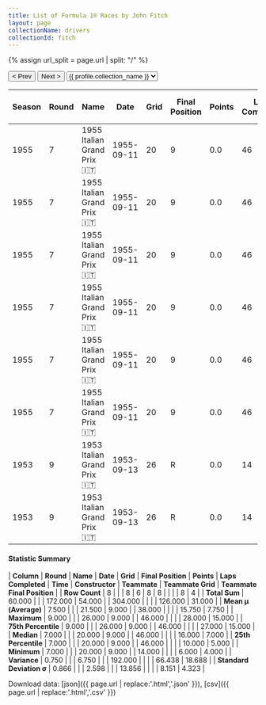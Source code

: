 ```yaml
---
title: List of Formula 1® Races by John Fitch
layout: page
collectionName: drivers
collectionId: fitch
---
```


{% assign url_split = page.url | split: "/" %}
<div id="collection-navigation">
<button onclick="selector.options[selector.selectedIndex-1].value && (window.location = selector.options[selector.selectedIndex-1].value);">&lt; Prev</button>
<button onclick="selector.options[selector.selectedIndex+1].value && (window.location = selector.options[selector.selectedIndex+1].value);">Next &gt;</button>
<select id="selector" onchange="this.options[this.selectedIndex].value && (window.location = this.options[this.selectedIndex].value);">
  {% for collectionId in site.data[page.collectionName].refs %}
    {% if collectionId == page.collectionId %}
      {% assign selected = "selected" %}
    {% else %}
      {% assign selected = "" %}
    {% endif %}
    {% assign profile = site.data[page.collectionName][collectionId].profile %}
    <option value="/f1/{{ page.collectionName }}/{{ collectionId }}/{{ url_split[4] }}" {{ selected }}>{{ profile.collection_name }}</option>
  {% endfor %}
</select>
</div>

| Season | Round | Name | Date | Grid | Final Position | Points | Laps Completed | Time | Constructor | Teammate | Teammate Grid | Teammate Final Position |
|--|--|--|--|--|--|--|--|--|--|--|--|--|
| 1955 | 7 | 1955 Italian Grand Prix 🇮🇹 | 1955-09-11 | 20 | 9 | 0.0 | 46 |   | Maserati 🇮🇹 | [Jean Behra 🇫🇷](/f1/drivers/behra) | 6 | 4 |
| 1955 | 7 | 1955 Italian Grand Prix 🇮🇹 | 1955-09-11 | 20 | 9 | 0.0 | 46 |   | Maserati 🇮🇹 | [Carlos Menditeguy 🇦🇷](/f1/drivers/menditeguy) | 16 | 5 |
| 1955 | 7 | 1955 Italian Grand Prix 🇮🇹 | 1955-09-11 | 20 | 9 | 0.0 | 46 |   | Maserati 🇮🇹 | [Roberto Mieres 🇦🇷](/f1/drivers/mieres) | 7 | 7 |
| 1955 | 7 | 1955 Italian Grand Prix 🇮🇹 | 1955-09-11 | 20 | 9 | 0.0 | 46 |   | Maserati 🇮🇹 | [Luigi Musso 🇮🇹](/f1/drivers/musso) | 10 | R |
| 1955 | 7 | 1955 Italian Grand Prix 🇮🇹 | 1955-09-11 | 20 | 9 | 0.0 | 46 |   | Maserati 🇮🇹 | [Horace Gould 🇬🇧](/f1/drivers/gould) | 21 | R |
| 1955 | 7 | 1955 Italian Grand Prix 🇮🇹 | 1955-09-11 | 20 | 9 | 0.0 | 46 |   | Maserati 🇮🇹 | [Peter Collins 🇬🇧](/f1/drivers/collins) | 11 | R |
| 1953 | 9 | 1953 Italian Grand Prix 🇮🇹 | 1953-09-13 | 26 | R | 0.0 | 14 |   | HWM 🇬🇧 | [Yves Cabantous 🇫🇷](/f1/drivers/cabantous) | 28 | 15 |
| 1953 | 9 | 1953 Italian Grand Prix 🇮🇹 | 1953-09-13 | 26 | R | 0.0 | 14 |   | HWM 🇬🇧 | [Lance Macklin 🇬🇧](/f1/drivers/macklin) | 27 | R |

#### Statistic Summary

| **Column** | **Round** | **Name** | **Date** | **Grid** | **Final Position** | **Points** | **Laps Completed** | **Time** | **Constructor** | **Teammate** | **Teammate Grid** | **Teammate Final Position** |
| **Row Count** | 8 |  |  | 8 | 6 | 8 | 8 |  |  |  | 8 | 4 |
| **Total Sum** | 60.000 |  |  | 172.000 | 54.000 |  | 304.000 |  |  |  | 126.000 | 31.000 |
| **Mean μ (Average)** | 7.500 |  |  | 21.500 | 9.000 |  | 38.000 |  |  |  | 15.750 | 7.750 |
| **Maximum** | 9.000 |  |  | 26.000 | 9.000 |  | 46.000 |  |  |  | 28.000 | 15.000 |
| **75th Percentile** | 9.000 |  |  | 26.000 | 9.000 |  | 46.000 |  |  |  | 27.000 | 15.000 |
| **Median** | 7.000 |  |  | 20.000 | 9.000 |  | 46.000 |  |  |  | 16.000 | 7.000 |
| **25th Percentile** | 7.000 |  |  | 20.000 | 9.000 |  | 46.000 |  |  |  | 10.000 | 5.000 |
| **Minimum** | 7.000 |  |  | 20.000 | 9.000 |  | 14.000 |  |  |  | 6.000 | 4.000 |
| **Variance** | 0.750 |  |  | 6.750 |  |  | 192.000 |  |  |  | 66.438 | 18.688 |
| **Standard Deviation σ** | 0.866 |  |  | 2.598 |  |  | 13.856 |  |  |  | 8.151 | 4.323 |

Download data: [json]({{ page.url | replace:'.html','.json' }}), [csv]({{ page.url | replace:'.html','.csv' }})
